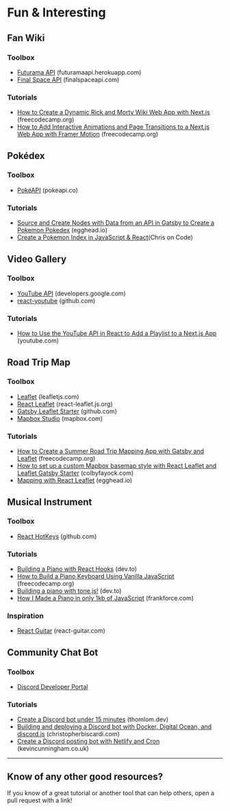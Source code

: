 # Fun & Interesting

## Fan Wiki

### Toolbox

- [Futurama API](https://futuramaapi.herokuapp.com/) (futuramaapi.herokuapp.com)
- [Final Space API](https://finalspaceapi.com/) (finalspaceapi.com)

### Tutorials

- [How to Create a Dynamic Rick and Morty Wiki Web App with Next.js](https://www.freecodecamp.org/news/how-to-create-a-dynamic-rick-and-morty-wiki-web-app-with-next-js/) (freecodecamp.org)
- [How to Add Interactive Animations and Page Transitions to a Next.js Web App with Framer Motion](https://www.freecodecamp.org/news/how-to-add-interactive-animations-and-page-transitions-to-a-next-js-web-app-with-framer-motion/) (freecodecamp.org)

## Pokédex

### Toolbox

- [PokéAPI](https://pokeapi.co/) (pokeapi.co)

### Tutorials
- [Source and Create Nodes with Data from an API in Gatsby to Create a Pokemon Pokedex](https://egghead.io/playlists/source-and-create-nodes-with-data-from-an-api-in-gatsby-to-create-a-pokemon-pokedex-5e28?af=atzgap) (egghead.io)
- [Create a Pokemon Index in JavaScript & React](https://learn.better.dev/webinars/javascript-to-react)(Chris on Code)

## Video Gallery

### Toolbox

- [YouTube API](https://developers.google.com/youtube/v3) (developers.google.com)
- [react-youtube](https://github.com/tjallingt/react-youtube) (github.com)

### Tutorials

- [How to Use the YouTube API in React to Add a Playlist to a Next.js App](https://youtu.be/8YWrmZoUYGs) (youtube.com)

## Road Trip Map

### Toolbox

- [Leaflet](https://leafletjs.com/) (leafletjs.com)
- [React Leaflet](https://react-leaflet.js.org/) (react-leaflet.js.org)
- [Gatsby Leaflet Starter](https://github.com/colbyfayock/gatsby-starter-leaflet) (github.com)
- [Mapbox Studio](https://www.mapbox.com/mapbox-studio) (mapbox.com)

### Tutorials

- [How to Create a Summer Road Trip Mapping App with Gatsby and Leaflet](https://www.freecodecamp.org/news/how-to-create-a-summer-road-trip-mapping-app-with-gatsby-and-leaflet/) (freecodecamp.org)
- [How to set up a custom Mapbox basemap style with React Leaflet and Leaflet Gatsby Starter](https://www.colbyfayock.com/2020/04/how-to-set-up-a-custom-mapbox-basemap-style-with-react-leaflet-and-leaflet-gatsby-starter) (colbyfayock.com)
- [Mapping with React Leaflet](https://egghead.io/playlists/mapping-with-react-leaflet-e0e0?af=atzgap) (egghead.io)

## Musical Instrument

### Toolbox

- [React HotKeys](https://github.com/greena13/react-hotkeys) (github.com)

### Tutorials

- [Building a Piano with React Hooks](https://dev.to/ganeshmani/building-a-piano-with-react-hooks-3mih) (dev.to)
- [How to Build a Piano Keyboard Using Vanilla JavaScript](https://www.freecodecamp.org/news/javascript-piano-keyboard/) (freecodecamp.org)
- [Building a piano with tone.js!](https://dev.to/shimphillip/building-a-piano-with-tone-js-5c2f) (dev.to)
- [How I Made a Piano in only 1kb of JavaScript](https://frankforce.com/?p=7617#pianostory) (frankforce.com)

### Inspiration

- [React Guitar](https://react-guitar.com/) (react-guitar.com)

## Community Chat Bot

### Toolbox

- [Discord Developer Portal](https://discord.com/developers)

### Tutorials

- [Create a Discord bot under 15 minutes](https://thomlom.dev/create-a-discord-bot-under-15-minutes/) (thomlom.dev)
- [Building and deploying a Discord bot with Docker, Digital Ocean, and discord.js](https://www.christopherbiscardi.com/building-and-deploying-a-discord-bot-with-docker-digital-ocean-and-discord-js) (christopherbiscardi.com)
- [Create a Discord posting bot with Netlify and Cron](https://www.kevincunningham.co.uk/posts/discord-inktober-bot) (kevincunningham.co.uk)

---

## Know of any other good resources?

If you know of a great tutorial or another tool that can help others, open a pull request with a link!
